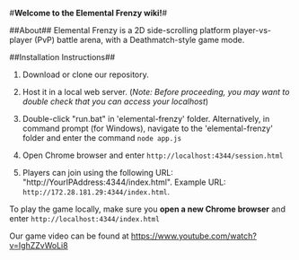 #**Welcome to the Elemental Frenzy wiki!**#


##About##
Elemental Frenzy is a 2D side-scrolling platform player-vs-player (PvP) battle arena, with a Deathmatch-style game mode.

##Installation Instructions##
1) Download or clone our repository.

2) Host it in a local web server. (_Note: Before proceeding, you may want to double check that you can access your localhost_)

3) Double-click "run.bat" in 'elemental-frenzy' folder. Alternatively, in command prompt (for Windows), navigate to the 'elemental-frenzy' folder and enter the command `node app.js`

4) Open Chrome browser and enter `http://localhost:4344/session.html`

5) Players can join using the following URL: "http://YourIPAddress:4344/index.html". Example URL: `http://172.28.181.29:4344/index.html`. 

To play the game locally, make sure you **open a new Chrome browser** and enter `http://localhost:4344/index.html`



Our game video can be found at https://www.youtube.com/watch?v=IghZZvWoLi8